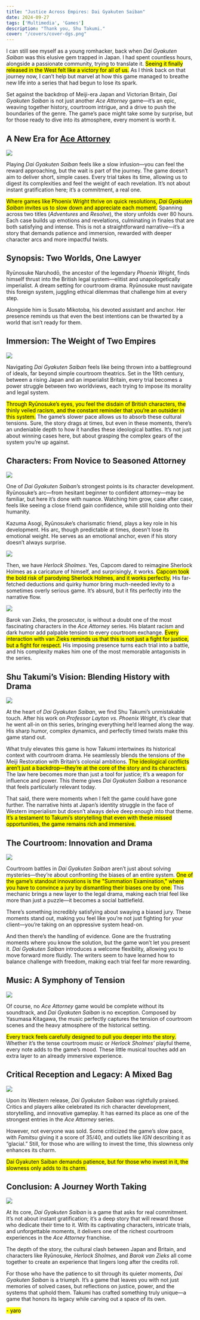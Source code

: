 ```yaml
---
title: "Justice Across Empires: Dai Gyakuten Saiban"
date: 2024-09-27
tags: ['Multimedia', 'Games']
description: "Thank you, Shu Takumi."
cover: "/covers/cover-dgs.png"
---
```


I can still see myself as a young romhacker, back when *Dai Gyakuten Saiban* was this elusive gem trapped in Japan. I had spent countless hours, alongside a passionate community, trying to translate it. <mark>Seeing it finally released in the West felt like a victory for all of us.</mark> As I think back on that journey now, I can’t help but marvel at how this game managed to breathe new life into a series that had begun to lose its spark.

Set against the backdrop of Meiji-era Japan and Victorian Britain, *Dai Gyakuten Saiban* is not just another *Ace Attorney* game—it’s an epic, weaving together history, courtroom intrigue, and a drive to push the boundaries of the genre. The game’s pace might take some by surprise, but for those ready to dive into its atmosphere, every moment is worth it.

## A New Era for [Ace Attorney](https://www.ace-attorney.com)

![](image-91.png)

Playing *Dai Gyakuten Saiban* feels like a slow infusion—you can feel the reward approaching, but the wait is part of the journey. The game doesn’t aim to deliver short, simple cases. Every trial takes its time, allowing us to digest its complexities and feel the weight of each revelation. It’s not about instant gratification here; it’s a commitment, a real one.

<mark>Where games like Phoenix Wright thrive on quick resolutions, *Dai Gyakuten Saiban* invites us to slow down and appreciate each moment.</mark> Spanning across two titles (*Adventures* and *Resolve*), the story unfolds over 80 hours. Each case builds up emotions and revelations, culminating in finales that are both satisfying and intense. This is not a straightforward narrative—it’s a story that demands patience and immersion, rewarded with deeper character arcs and more impactful twists.

## Synopsis: Two Worlds, One Lawyer

Ryūnosuke Naruhodō, the ancestor of the legendary *Phoenix Wright*, finds himself thrust into the British legal system—elitist and unapologetically imperialist. A dream setting for courtroom drama. Ryūnosuke must navigate this foreign system, juggling ethical dilemmas that challenge him at every step.

Alongside him is Susato Mikotoba, his devoted assistant and anchor. Her presence reminds us that even the best intentions can be thwarted by a world that isn’t ready for them.

## Immersion: The Weight of Two Empires

![](image-101.png)

Navigating *Dai Gyakuten Saiban* feels like being thrown into a battleground of ideals, far beyond simple courtroom theatrics. Set in the 19th century, between a rising Japan and an imperialist Britain, every trial becomes a power struggle between two worldviews, each trying to impose its morality and legal system.

<mark>Through Ryūnosuke’s eyes, you feel the disdain of British characters, the thinly veiled racism, and the constant reminder that you’re an outsider in this system.</mark> The game’s slower pace allows us to absorb these cultural tensions. Sure, the story drags at times, but even in these moments, there’s an undeniable depth to how it handles these ideological battles. It’s not just about winning cases here, but about grasping the complex gears of the system you’re up against.

## Characters: From Novice to Seasoned Attorney

![](https://i.imgur.com/rZ9fGTE.jpeg)

One of *Dai Gyakuten Saiban*’s strongest points is its character development. Ryūnosuke’s arc—from hesitant beginner to confident attorney—may be familiar, but here it’s done with nuance. Watching him grow, case after case, feels like seeing a close friend gain confidence, while still holding onto their humanity.

Kazuma Asogi, Ryūnosuke’s charismatic friend, plays a key role in his development. His arc, though predictable at times, doesn’t lose its emotional weight. He serves as an emotional anchor, even if his story doesn’t always surprise.

![](image-93.png)

Then, we have *Herlock Sholmes*. Yes, Capcom dared to reimagine Sherlock Holmes as a caricature of himself, and surprisingly, it works. <mark>Capcom took the bold risk of parodying Sherlock Holmes, and it works perfectly.</mark> His far-fetched deductions and quirky humor bring much-needed levity to a sometimes overly serious game. It’s absurd, but it fits perfectly into the narrative flow.

![](image-94.png)

Barok van Zieks, the prosecutor, is without a doubt one of the most fascinating characters in the *Ace Attorney* series. His blatant racism and dark humor add palpable tension to every courtroom exchange. <mark>Every interaction with van Zieks reminds us that this is not just a fight for justice, but a fight for respect.</mark> His imposing presence turns each trial into a battle, and his complexity makes him one of the most memorable antagonists in the series.

## Shu Takumi’s Vision: Blending History with Drama

![](image-96.png)

At the heart of *Dai Gyakuten Saiban*, we find Shu Takumi’s unmistakable touch. After his work on *Professor Layton vs. Phoenix Wright*, it’s clear that he went all-in on this series, bringing everything he’d learned along the way. His sharp humor, complex dynamics, and perfectly timed twists make this game stand out.

What truly elevates this game is how Takumi intertwines its historical context with courtroom drama. He seamlessly blends the tensions of the Meiji Restoration with Britain’s colonial ambitions. <mark>The ideological conflicts aren’t just a backdrop—they’re at the core of the story and its characters.</mark> The law here becomes more than just a tool for justice; it’s a weapon for influence and power. This theme gives *Dai Gyakuten Saiban* a resonance that feels particularly relevant today.

That said, there were moments when I felt the game could have gone further. The narrative hints at Japan’s identity struggle in the face of Western imperialism but doesn’t always delve deep enough into that theme. <mark>It’s a testament to Takumi’s storytelling that even with these missed opportunities, the game remains rich and immersive.</mark>

## The Courtroom: Innovation and Drama

![](image-99.png)

Courtroom battles in *Dai Gyakuten Saiban* aren’t just about solving mysteries—they’re about confronting the biases of an entire system. <mark>One of the game’s standout innovations is the "Summation Examination," where you have to convince a jury by dismantling their biases one by one.</mark> This mechanic brings a new layer to the legal drama, making each trial feel like more than just a puzzle—it becomes a social battlefield.

There’s something incredibly satisfying about swaying a biased jury. These moments stand out, making you feel like you’re not just fighting for your client—you’re taking on an oppressive system head-on.

And then there’s the handling of evidence. Gone are the frustrating moments where you know the solution, but the game won’t let you present it. *Dai Gyakuten Saiban* introduces a welcome flexibility, allowing you to move forward more fluidly. The writers seem to have learned how to balance challenge with freedom, making each trial feel far more rewarding.

## Music: A Symphony of Tension

![](image-100.png)

Of course, no *Ace Attorney* game would be complete without its soundtrack, and *Dai Gyakuten Saiban* is no exception. Composed by Yasumasa Kitagawa, the music perfectly captures the tension of courtroom scenes and the heavy atmosphere of the historical setting.

<mark>Every track feels carefully designed to pull you deeper into the story.</mark> Whether it’s the tense courtroom music or *Herlock Sholmes’* playful theme, every note adds to the game’s mood. These little musical touches add an extra layer to an already immersive experience.

## Critical Reception and Legacy: A Mixed Bag

![](image-104.png)

Upon its Western release, *Dai Gyakuten Saiban* was rightfully praised. Critics and players alike celebrated its rich character development, storytelling, and innovative gameplay. It has earned its place as one of the strongest entries in the *Ace Attorney* series.

However, not everyone was sold. Some criticized the game’s slow pace, with *Famitsu* giving it a score of 35/40, and outlets like *IGN* describing it as “glacial.” Still, for those who are willing to invest the time, this slowness only enhances its charm.

<mark>Dai Gyakuten Saiban demands patience, but for those who invest in it, the slowness only adds to its charm.</mark>

## Conclusion: A Journey Worth Taking

![](image-108.png)

At its core, *Dai Gyakuten Saiban* is a game that asks for real commitment. It’s not about instant gratification; it’s a deep story that will reward those who dedicate their time to it. With its captivating characters, intricate trials, and unforgettable moments, it delivers one of the richest courtroom experiences in the *Ace Attorney* franchise.

The depth of the story, the cultural clash between Japan and Britain, and characters like Ryūnosuke, *Herlock Sholmes*, and *Barok van Zieks* all come together to create an experience that lingers long after the credits roll.

For those who have the patience to sit through its quieter moments, *Dai Gyakuten Saiban* is a triumph. It’s a game that leaves you with not just memories of solved cases, but reflections on justice, power, and the systems that uphold them. Takumi has crafted something truly unique—a game that honors its legacy while carving out a space of its own.

<mark>- yaro</mark>
